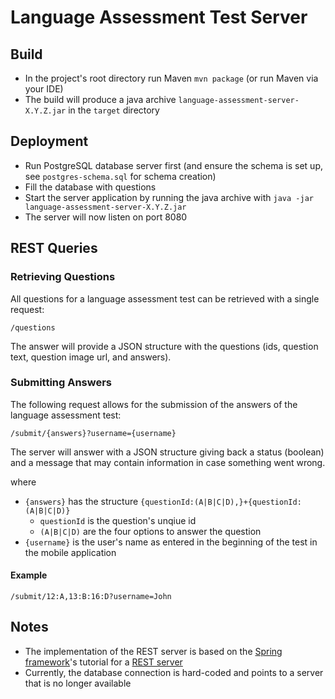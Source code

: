 # Language Assessment Test Server

## Build 

* In the project's root directory run Maven `mvn package` (or run Maven via your IDE) 
* The build will produce a java archive `language-assessment-server-X.Y.Z.jar` in the `target` directory

## Deployment

* Run PostgreSQL database server first (and ensure the schema is set up, see `postgres-schema.sql` for schema creation)
* Fill the database with questions
* Start the server application by running the java archive with `java -jar language-assessment-server-X.Y.Z.jar`
* The server will now listen on port 8080

## REST Queries

### Retrieving Questions

All questions for a language assessment test can be retrieved with a single request:

`/questions`

The answer will provide a JSON structure with the questions (ids, question text, question image url, and answers).

### Submitting Answers

The following request allows for the submission of the answers of the language assessment test:

`/submit/{answers}?username={username}`

The server will answer with a JSON structure giving back a status (boolean) and a message that may contain information in case something went wrong.

where

* `{answers}` has the structure `{questionId:(A|B|C|D),}+{questionId:(A|B|C|D)}`
  * `questionId` is the question's unqiue id
  * `(A|B|C|D)` are the four options to answer the question
* `{username}` is the user's name as entered in the beginning of the test in the mobile application 
  
#### Example

`/submit/12:A,13:B:16:D?username=John`

## Notes

* The implementation of the REST server is based on the [Spring framework](https://spring.io/)'s tutorial for a [REST server](https://spring.io/guides/gs/rest-service/)
* Currently, the database connection is hard-coded and points to a server that is no longer available
